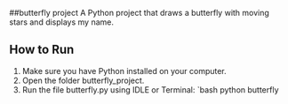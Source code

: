 ##butterfly project
  A Python project that draws a butterfly with moving stars and displays my name.
  ## How to Run

1. Make sure you have Python installed on your computer.
2. Open the folder butterfly_project.
3. Run the file butterfly.py using IDLE or Terminal:
   `bash
   python butterfly
